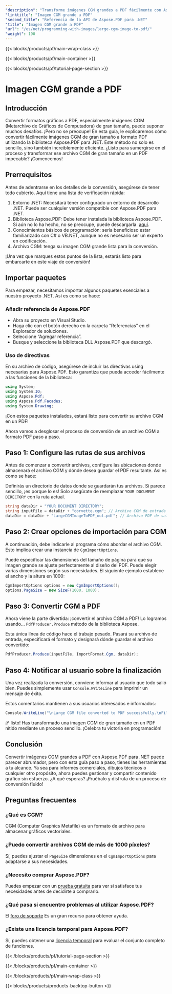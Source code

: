 ```yaml
---
"description": "Transforme imágenes CGM grandes a PDF fácilmente con Aspose.PDF para .NET. Siga esta sencilla guía para una conversión rápida y eficaz."
"linktitle": "Imagen CGM grande a PDF"
"second_title": "Referencia de la API de Aspose.PDF para .NET"
"title": "Imagen CGM grande a PDF"
"url": "/es/net/programming-with-images/large-cgm-image-to-pdf/"
"weight": 190
---
```


{{< blocks/products/pf/main-wrap-class >}}

{{< blocks/products/pf/main-container >}}

{{< blocks/products/pf/tutorial-page-section >}}

# Imagen CGM grande a PDF

## Introducción

Convertir formatos gráficos a PDF, especialmente imágenes CGM (Metarchivo de Gráficos de Computadora) de gran tamaño, puede suponer muchos desafíos. ¡Pero no se preocupe! En esta guía, le explicaremos cómo convertir fácilmente imágenes CGM de gran tamaño a formato PDF utilizando la biblioteca Aspose.PDF para .NET. Este método no solo es sencillo, sino también increíblemente eficiente. ¿Listo para sumergirse en el proceso y transformar ese archivo CGM de gran tamaño en un PDF impecable? ¡Comencemos!

## Prerrequisitos

Antes de adentrarse en los detalles de la conversión, asegúrese de tener todo cubierto. Aquí tiene una lista de verificación rápida:

1. Entorno .NET: Necesitará tener configurado un entorno de desarrollo .NET. Puede ser cualquier versión compatible con Aspose.PDF para .NET.
2. Biblioteca Aspose.PDF: Debe tener instalada la biblioteca Aspose.PDF. Si aún no lo ha hecho, no se preocupe, puede descargarla. [aquí](https://releases.aspose.com/pdf/net/).
3. Conocimientos básicos de programación: sería beneficioso estar familiarizado con C# o VB.NET, aunque no es necesario ser un experto en codificación.
4. Archivo CGM: tenga su imagen CGM grande lista para la conversión.

¡Una vez que marques estos puntos de la lista, estarás listo para embarcarte en este viaje de conversión!

## Importar paquetes

Para empezar, necesitamos importar algunos paquetes esenciales a nuestro proyecto .NET. Así es como se hace:

### Añadir referencia de Aspose.PDF

- Abra su proyecto en Visual Studio.
- Haga clic con el botón derecho en la carpeta “Referencias” en el Explorador de soluciones.
- Seleccione “Agregar referencia”.
- Busque y seleccione la biblioteca DLL Aspose.PDF que descargó.

### Uso de directivas

En su archivo de código, asegúrese de incluir las directivas using necesarias para Aspose.PDF. Esto garantiza que pueda acceder fácilmente a las funciones de la biblioteca:

```csharp
using System;
using System.IO;
using Aspose.Pdf;
using Aspose.Pdf.Facades;
using System.Drawing;
```

¡Con estos paquetes instalados, estará listo para convertir su archivo CGM en un PDF!

Ahora vamos a desglosar el proceso de conversión de un archivo CGM a formato PDF paso a paso.

## Paso 1: Configure las rutas de sus archivos

Antes de comenzar a convertir archivos, configure las ubicaciones donde almacenará el archivo CGM y dónde desea guardar el PDF resultante. Así es como se hace:

Definirás un directorio de datos donde se guardarán tus archivos. Si parece sencillo, ¡es porque lo es! Solo asegúrate de reemplazar `YOUR DOCUMENT DIRECTORY` con la ruta actual.

```csharp
string dataDir = "YOUR DOCUMENT DIRECTORY";
string inputFile = dataDir + "corvette.cgm"; // Archivo CGM de entrada
dataDir = dataDir + "LargeCGMImageToPDF_out.pdf"; // Archivo PDF de salida
```

## Paso 2: Crear opciones de importación para CGM

A continuación, debe indicarle al programa cómo abordar el archivo CGM. Esto implica crear una instancia de `CgmImportOptions`.

Puede especificar las dimensiones del tamaño de página para que su imagen grande se ajuste perfectamente al diseño del PDF. Puede elegir varias dimensiones según sus necesidades. El siguiente ejemplo establece el ancho y la altura en 1000:

```csharp
CgmImportOptions options = new CgmImportOptions();
options.PageSize = new SizeF(1000, 1000);
```

## Paso 3: Convertir CGM a PDF

Ahora viene la parte divertida: ¡convertir el archivo CGM a PDF! Lo logramos usando... `PdfProducer.Produce` método de la biblioteca Aspose.

Esta única línea de código hace el trabajo pesado. Pasará su archivo de entrada, especificará el formato y designará dónde guardar el archivo convertido:

```csharp
PdfProducer.Produce(inputFile, ImportFormat.Cgm, dataDir);
```

## Paso 4: Notificar al usuario sobre la finalización

Una vez realizada la conversión, conviene informar al usuario que todo salió bien. Puedes simplemente usar `Console.WriteLine` para imprimir un mensaje de éxito.

Estos comentarios mantienen a sus usuarios interesados e informados:

```csharp
Console.WriteLine("\nLarge CGM file converted to PDF successfully.\nFile saved at " + dataDir);
```

¡Y listo! Has transformado una imagen CGM de gran tamaño en un PDF nítido mediante un proceso sencillo. ¡Celebra tu victoria en programación!

## Conclusión

Convertir imágenes CGM grandes a PDF con Aspose.PDF para .NET puede parecer abrumador, pero con esta guía paso a paso, tienes las herramientas a tu alcance. Ya sea para informes comerciales, dibujos técnicos o cualquier otro propósito, ahora puedes gestionar y compartir contenido gráfico sin esfuerzo. ¿A qué esperas? ¡Pruébalo y disfruta de un proceso de conversión fluido!

## Preguntas frecuentes

### ¿Qué es CGM?
CGM (Computer Graphics Metafile) es un formato de archivo para almacenar gráficos vectoriales.

### ¿Puedo convertir archivos CGM de más de 1000 píxeles?
Sí, puedes ajustar el `PageSize` dimensiones en el `CgmImportOptions` para adaptarse a sus necesidades.

### ¿Necesito comprar Aspose.PDF?
Puedes empezar con un [prueba gratuita](https://releases.aspose.com/) para ver si satisface tus necesidades antes de decidirte a comprarlo.

### ¿Qué pasa si encuentro problemas al utilizar Aspose.PDF?
El [foro de soporte](https://forum.aspose.com/c/pdf/10) Es un gran recurso para obtener ayuda.

### ¿Existe una licencia temporal para Aspose.PDF?
Sí, puedes obtener una [licencia temporal](https://purchase.aspose.com/temporary-license/) para evaluar el conjunto completo de funciones.

{{< /blocks/products/pf/tutorial-page-section >}}

{{< /blocks/products/pf/main-container >}}

{{< /blocks/products/pf/main-wrap-class >}}

{{< blocks/products/products-backtop-button >}}